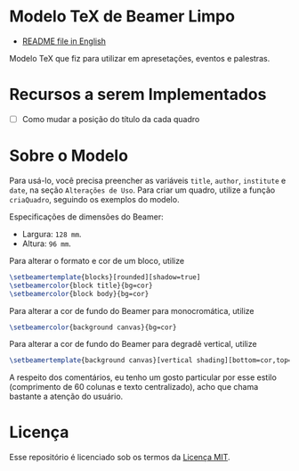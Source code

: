 # Modelo TeX de Beamer Limpo

- [README file in English](README.md)

Modelo TeX que fiz para utilizar em apresetações, eventos e palestras.

# Recursos a serem Implementados

- [ ] Como mudar a posição do título da cada quadro

# Sobre o Modelo

Para usá-lo, você precisa preencher as variáveis `title`, `author`, `institute` e `date`, na seção `Alterações de Uso`. Para criar um quadro, utilize a função `criaQuadro`, seguindo os exemplos do modelo.

Especificações de dimensões do Beamer: 
- Largura: `128 mm`.
- Altura: `96 mm`.

Para alterar o formato e cor de um bloco, utilize
```tex
\setbeamertemplate{blocks}[rounded][shadow=true]
\setbeamercolor{block title}{bg=cor}
\setbeamercolor{block body}{bg=cor}
```

Para alterar a cor de fundo do Beamer para monocromática, utilize
```tex
\setbeamercolor{background canvas}{bg=cor}
```

Para alterar a cor de fundo do Beamer para degradê vertical, utilize
```tex
\setbeamertemplate{background canvas}[vertical shading][bottom=cor,top=cor]
```

A respeito dos comentários, eu tenho um gosto particular por esse estilo (comprimento de 60 colunas e texto centralizado), acho que chama bastante a atenção do usuário. 

# Licença

Esse repositório é licenciado sob os termos da [Licença MIT](LICENSE).
